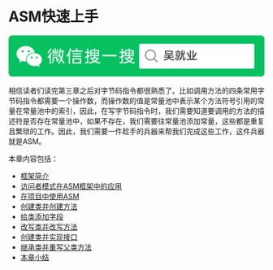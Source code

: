 # ASM快速上手

![Java艺术](../qrcode/javaskill_qrcode_01.png)

相信读者们读完第三章之后对字节码指令都很熟悉了。比如调用方法的四条常用字节码指令都需要一个操作数，而操作数的值是常量池中表示某个方法符号引用的常量在常量池中的索引，因此，在写字节码指令时，我们需要知道要调用的方法的描述符是否存在常量池中，如果不存在，我们需要往常量池添加常量，这些都是重复且繁琐的工作。因此，我们需要一件趁手的兵器来帮我们完成这些工作，这件兵器就是ASM。

本章内容包括：

* [框架简介](01.md)
* [访问者模式在ASM框架中的应用](02.md)
* [在项目中使用ASM](03.md)
* [创建类并创建方法](04.md)
* [给类添加字段](05.md)
* [改写类并改写方法](06.md)
* [创建类并实现接口](07.md)
* [继承类并重写父类方法](08.md)
* [本章小结](09.md)

